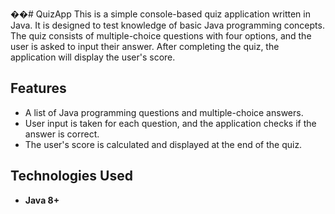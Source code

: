 ��#   Q u i z A p p 
 
This is a simple console-based quiz application written in Java. It is designed to test knowledge of basic Java programming concepts. The quiz consists of multiple-choice questions with four options, and the user is asked to input their answer. After completing the quiz, the application will display the user's score.

## Features

- A list of Java programming questions and multiple-choice answers.
- User input is taken for each question, and the application checks if the answer is correct.
- The user's score is calculated and displayed at the end of the quiz.

## Technologies Used

- **Java 8+**
